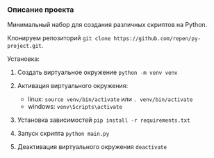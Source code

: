 ### Описание проекта 

Минимальный набор для создания различных скриптов на Python.

Клонируем репозиторий `git clone https://github.com/repen/py-project.git`.

Установка:

1. Создать виртуальное окружение `python -m venv venv`
2. Активация виртуального окружения:
	- linux: `source venv/bin/activate` или `. venv/bin/activate`
	- windows:  `venv\Scripts\activate`

3. Установка зависимостей `pip install -r requirements.txt`

4. Запуск скрипта `python main.py`

5. Деактивация виртуального окружения `deactivate`